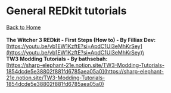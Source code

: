 # General REDkit tutorials

[Back to Home](../)\
\
**The Witcher 3 REDkit - First Steps (How to) - By Filliax Dev:**\
[https://youtu.be/vb1EW1KzftE?si=ApdC1Ul3eMhKrSey](https://youtu.be/vb1EW1KzftE?si=ApdC1Ul3eMhKrSey)\
\
**TW3 Modding Tutorials - By bathsebah:**\
[https://sharp-elephant-21e.notion.site/TW3-Modding-Tutorials-1854dcde5e38802f881fd6785aea05a0](https://sharp-elephant-21e.notion.site/TW3-Modding-Tutorials-1854dcde5e38802f881fd6785aea05a0)
